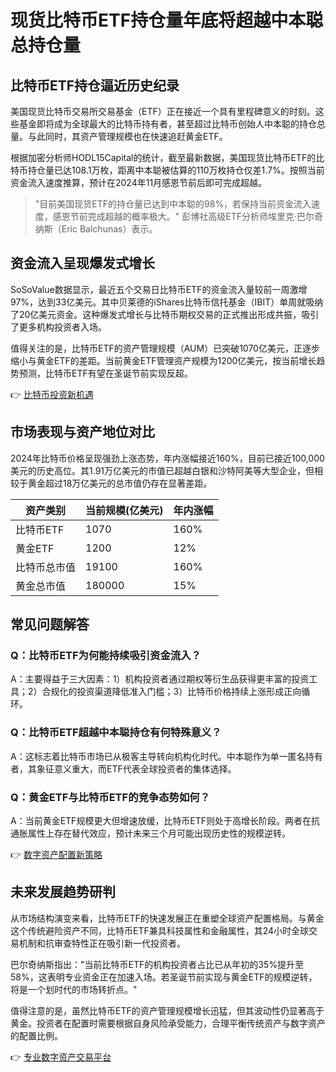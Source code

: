 # 现货比特币ETF持仓量年底将超越中本聪总持仓量

## 比特币ETF持仓逼近历史纪录
美国现货比特币交易所交易基金（ETF）正在接近一个具有里程碑意义的时刻。这些基金即将成为全球最大的比特币持有者，甚至超过比特币创始人中本聪的持仓总量。与此同时，其资产管理规模也在快速追赶黄金ETF。

根据加密分析师HODL15Capital的统计，截至最新数据，美国现货比特币ETF的比特币持仓量已达108.1万枚，距离中本聪被估算的110万枚持仓仅差1.7%。按照当前资金流入速度推算，预计在2024年11月感恩节前后即可完成超越。

> "目前美国现货ETF的持仓量已达到中本聪的98%，若保持当前资金流入速度，感恩节前完成超越的概率极大。" 彭博社高级ETF分析师埃里克·巴尔奇纳斯（Eric Balchunas）表示。

## 资金流入呈现爆发式增长
SoSoValue数据显示，最近五个交易日比特币ETF的资金流入量较前一周激增97%，达到33亿美元。其中贝莱德的iShares比特币信托基金（IBIT）单周就吸纳了20亿美元资金。这种爆发式增长与比特币期权交易的正式推出形成共振，吸引了更多机构投资者入场。

值得关注的是，比特币ETF的资产管理规模（AUM）已突破1070亿美元，正逐步缩小与黄金ETF的差距。当前黄金ETF管理资产规模为1200亿美元，按当前增长趋势预测，比特币ETF有望在圣诞节前实现反超。

👉 [比特币投资新机遇](https://bit.ly/okx_welcome)

## 市场表现与资产地位对比
2024年比特币价格呈现强劲上涨态势，年内涨幅接近160%，目前已接近100,000美元的历史高位。其1.91万亿美元的市值已超越白银和沙特阿美等大型企业，但相较于黄金超过18万亿美元的总市值仍存在显著差距。

| 资产类别        | 当前规模(亿美元) | 年内涨幅 |
|-----------------|------------------|----------|
| 比特币ETF       | 1070             | 160%     |
| 黄金ETF         | 1200             | 12%      |
| 比特币总市值    | 19100            | 160%     |
| 黄金总市值      | 180000           | 15%      |

## 常见问题解答

### Q：比特币ETF为何能持续吸引资金流入？
A：主要得益于三大因素：1）机构投资者通过期权等衍生品获得更丰富的投资工具；2）合规化的投资渠道降低准入门槛；3）比特币价格持续上涨形成正向循环。

### Q：比特币ETF超越中本聪持仓有何特殊意义？
A：这标志着比特币市场已从极客主导转向机构化时代。中本聪作为单一匿名持有者，其象征意义重大，而ETF代表全球投资者的集体选择。

### Q：黄金ETF与比特币ETF的竞争态势如何？
A：当前黄金ETF规模更大但增速放缓，比特币ETF则处于高增长阶段。两者在抗通胀属性上存在替代效应，预计未来三个月可能出现历史性的规模逆转。

👉 [数字资产配置新策略](https://bit.ly/okx_welcome)

## 未来发展趋势研判
从市场结构演变来看，比特币ETF的快速发展正在重塑全球资产配置格局。与黄金这个传统避险资产不同，比特币ETF兼具科技属性和金融属性，其24小时全球交易机制和抗审查特性正在吸引新一代投资者。

巴尔奇纳斯指出："当前比特币ETF的机构投资者占比已从年初的35%提升至58%，这表明专业资金正在加速入场。若圣诞节前实现与黄金ETF的规模逆转，将是一个划时代的市场转折点。"

值得注意的是，虽然比特币ETF的资产管理规模增长迅猛，但其波动性仍显著高于黄金。投资者在配置时需要根据自身风险承受能力，合理平衡传统资产与数字资产的配置比例。

👉 [专业数字资产交易平台](https://bit.ly/okx_welcome)
